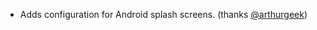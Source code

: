 * Adds configuration for Android splash screens. (thanks [@arthurgeek](https://github.com/arthurgeek))
